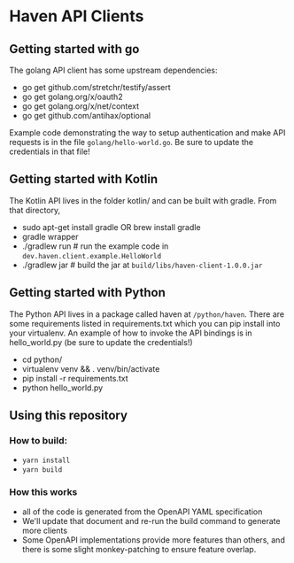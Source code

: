 # Haven API Clients

## Getting started with go

The golang API client has some upstream dependencies:
* go get github.com/stretchr/testify/assert
* go get golang.org/x/oauth2
* go get golang.org/x/net/context
* go get github.com/antihax/optional

Example code demonstrating the way to setup authentication and make API requests is in the file
`golang/hello-world.go`. Be sure to update the credentials in that file!

## Getting started with Kotlin

The Kotlin API lives in the folder kotlin/ and can be built with gradle. From that directory,
* sudo apt-get install gradle OR  brew install gradle
* gradle wrapper
* ./gradlew run # run the example code in `dev.haven.client.example.HelloWorld`
* ./gradlew jar # build the jar at `build/libs/haven-client-1.0.0.jar`

## Getting started with Python

The Python API lives in a package called haven at `/python/haven`. There are some requirements
listed in requirements.txt which you can pip install into your virtualenv. An example of how to invoke the
API bindings is in hello_world.py (be sure to update the credentials!)
* cd python/
* virtualenv venv && . venv/bin/activate
* pip install -r requirements.txt
* python hello_world.py


## Using this repository

### How to build:

* `yarn install`
* `yarn build`

### How this works
* all of the code is generated from the OpenAPI YAML specification
* We'll update that document and re-run the build command to generate more clients
* Some OpenAPI implementations provide more features than others, and there is some slight
monkey-patching to ensure feature overlap.
